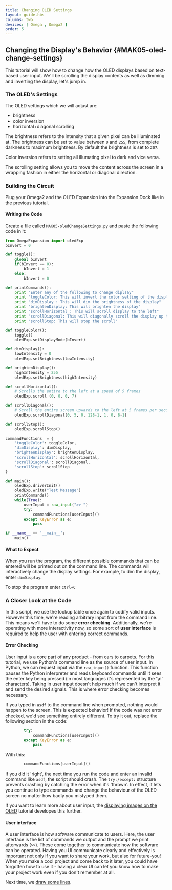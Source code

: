 ```yaml
---
title: Changing OLED Settings
layout: guide.hbs
columns: two
devices: [ Omega , Omega2 ]
order: 5
---
```


## Changing the Display's Behavior {#MAK05-oled-change-settings}

This tutorial will show how to change how the OLED displays based on text-based user input. We'll be scrolling the display contents as well as dimming and inverting the display, let's jump in.

### The OLED's Settings

 The OLED settings which we will adjust are:
  * brightness
  * color inversion
  * horizontal+diagonal scrolling

The brightness refers to the intensity that a given pixel can be illuminated at. The brightness can be set to value between `0` and `255`, from complete darkness to maximum brightness. By default the brightness is set to `207`.

Color inversion refers to setting all illumating pixel to dark and vice versa.

The scrolling setting allows you to move the content across the screen in a wrapping fashion in either the horizontal or diagonal direction.

### Building the Circuit

Plug your Omega2 and the OLED Expansion into the Expansion Dock like in the previous tutorial.

#### Writing the Code

Create a file called `MAK05-oledChangeSettings.py` and paste the following code in it:

``` python
from OmegaExpansion import oledExp
bInvert = 0

def toggle():
	global bInvert
	if(bInvert == 0):
		bInvert = 1
	else:
		bInvert = 0

def printCommands():
	print "Enter any of the following to change diplsay"
	print "toggleColor: This will invert the color setting of the display"
	print "dimDisplay : This will dim the brightness of the display"
	print "brightenDisplay: This will brighten the display"
	print "scrollHorizontal : This will scroll display to the left"
	print "scrollDiagonal: This will diagonally scroll the display up to the right"
	print "scrollStop: This will stop the scroll"

def toggleColor():
	toggle()
	oledExp.setDisplayMode(bInvert)

def dimDisplay():
	lowIntensity = 0
	oledExp.setBrightness(lowIntensity)

def brightenDisplay():
	highIntensity = 255
	oledExp.setBrightness(highIntensity)

def scrollHorizontal():
	# Scrolls the entire to the left at a speed of 5 frames
	oledExp.scroll (0, 0, 0, 7)

def scrollDiagonal():
	# Scroll the entire screen upwards to the left at 5 frames per second
	oledExp.scrollDiagonal(0, 5, 0, 128-1, 1, 0, 8-1)

def scrollStop():
	oledExp.scrollStop()

commandFunctions  = {
	'toggleColor': toggleColor,
	'dimDisplay': dimDisplay,
	'brightenDisplay': brightenDisplay,
	'scrollHorizontal': scrollHorizontal,
	'scrollDiagonal': scrollDiagonal,
	'scrollStop': scrollStop
}

def main():
	oledExp.driverInit()
	oledExp.write("Test Message")
	printCommands()
	while(True):
		userInput = raw_input(">> ")
		try:
			commandFunctions[userInput]()
		except KeyError as e:
			pass

if __name__ == '__main__':
	main()
```

#### What to Expect

When you run the program, the different possible commands that can be entered will be printed out on the command line. The commands will interactively change the display settings. For example, to dim the display, enter `dimDisplay`.

To stop the program enter `Ctrl+C`

<!-- // TODO: IMAGE Add gif -->

### A Closer Look at the Code

In this script, we use the lookup table once again to codify valid inputs. However this time, we're reading arbitrary input from the command line. This means we'll have to do some **error checking**. Additionally, we're operating with more interactivity now, so some sort of **user interface** is required to help the user with entering correct commands.

#### Error Checking

User input is a core part of any product - from cars to carpets. For this tutorial, we use Python's command line as the source of user input. In Python, we can request input via the `raw_input()` function. This function pauses the Python interpreter and reads keyboard commands until it sees the enter key being pressed (in most languages it's represented by the '\n' characters). Taking in user input doesn't help much if we can't interpret it and send the desired signals. This is where error checking becomes necessary.

If you typed in `asdf` to the command line when prompted, nothing would happen to the screen. This is expected behavior! If the code was not error checked, we'd see something entirely different. To try it out, replace the following section in the code:

``` python
		try:
			commandFunctions[userInput]()
		except KeyError as e:
			pass
```

With this:

``` python
		commandFunctions[userInput]()
```

If you did it 'right', the next time you run the code and enter an invalid command like `asdf`, the script should crash. The `try:/except:` structure prevents crashing by catching the error when it's 'thrown'. In effect, it lets you continue to type commands and change the behaviour of the OLED screen no matter how badly you mistyped them.

If you want to learn more about user input, the [displaying images on the OLED](#drawing-on-the-oled-screen) tutorial developes this further.

#### User interface

A user interface is how software communicate to users. Here, the user interface is the list of commands we output and the prompt we print afterwards (`>>`). These come together to communicate how the software can be operated. Having you UI communicate clearly and effectively is important not only if you want to share your work, but also for future-you! When you make a cool project and come back to it later, you could have forgotten how to use it - having a clear UI can let you know how to make your project work even if you don't remember at all.

Next time, we [draw some lines](#MAK06-oled-displaying-images).
